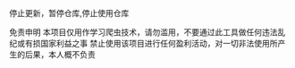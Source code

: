 <!--
 * @Author: wzdnzd
 * @Date: 2022-03-06 14:51:29
 * @Description: 
 * Copyright (c) 2022 by wzdnzd, All Rights Reserved.
-->

停止更新，暂停仓库,停止使用仓库

免责申明
本项目仅用作学习爬虫技术，请勿滥用，不要通过此工具做任何违法乱纪或有损国家利益之事
禁止使用该项目进行任何盈利活动，对一切非法使用所产生的后果，本人概不负责
